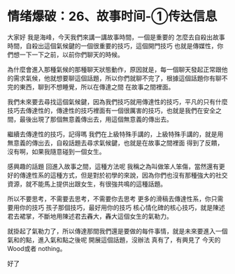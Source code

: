 # 情绪爆破：26、故事时间-①传达信息

大家好 我是海峰，今天我們來講一講故事時間，一個是重要的 怎麼去自殺出故事時間，自殺出這個氣候鍵的一個很重要的技巧，這個開門技巧 也就是傳媒性，你們想一下一下之前，以前你們聊天的時候。

為什麼會進入那種氣候的那種聊天狀態動作，原因就是，每一個聊天發起正常跟他的需求氣候，他就想要聊這個話題，所以你們就聊不完了，根據這個話題你有聊不完的東西，聊到不想睡覺，所以在傳達之間 在故事之間裡面。

我們未來要去尋找這個氣候鍵，因為我們技巧就用傳達性的技巧，平凡的只有什麼技巧去傳達性的，傳達性的技巧裡面有一個很厲害的技巧，也就是我們在安全之間，最後出現了那個無意義傳出去，用這個無意義的傳出去。

繼續去傳達性的技巧，記得嗎 我們在上級特殊手講的，上級特殊手講的，就是用無意義的傳出去，自殺話題去尋求氣候鍵，也就是在故事之間裡面 得到了反饋，沒有啊，如果我隨意碰到一個女生。

感興趣的話題 回進入故事之間，這種方法呢 我稱之為叫做笨人笨傷，當然還有更好的傳達性系的這種方式，但是對於初學的來說，因為你們也沒有那種強大的社交資源，就不能馬上提供出跟女生，有很強共鳴的這種話題。

所以不要思考，不需要去思考，不需要你去思考 更多的滑稿去傳達性系，你只需要用你的技巧 孩子那個技巧，最好用你的技巧 核心情化碑的核心技巧，就是陳述君去裙掌，不斷地用陳述君去轟大，轟大這個女生的氣勒力。

就掛起了氣勒力了，所以傳達那間我們還是要做的每件事情，就是未來要進入一個氣和的點，進入氣和點之後呢 開展這個話題，沒辦法 真有了，有興見了 今天的 Wood或者 nothing。

好了